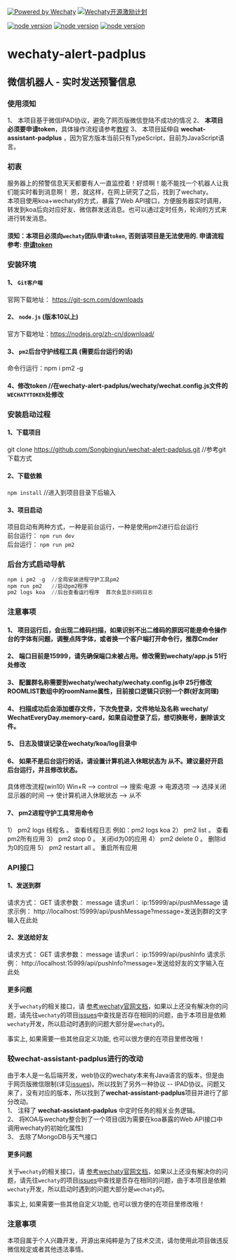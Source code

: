 [![Powered by Wechaty](https://img.shields.io/badge/Powered%20By-Wechaty-green.svg)](https://github.com/chatie/wechaty)
[![Wechaty开源激励计划](https://img.shields.io/badge/Wechaty-开源激励计划-green.svg)](https://github.com/juzibot/Welcome/wiki/Everything-about-Wechaty)


[![node version](https://img.shields.io/badge/node-%3E%3D10-blue.svg)](http://nodejs.cn/download/)
[![node version](https://img.shields.io/badge/wechaty-%3E%3D0.38.4-blue.svg)](https://github.com/Chatie/wechaty)
[![node version](https://img.shields.io/badge/wechaty--puppet--padplus-%3E%3D0.6.2-green)](https://github.com/wechaty/wechaty-puppet-padplus)


# wechaty-alert-padplus
## 微信机器人 - 实时发送预警信息 ##
### 使用须知
1、 本项目基于微信IPAD协议，避免了网页版微信登陆不成功的情况
2、 **本项目必须要申请token**，具体操作流程请参考[教程](https://github.com/juzibot/Welcome/wiki/Everything-about-Wechaty#1Token-%E7%9A%84%E5%8A%9F%E8%83%BD%E5%92%8C%E7%94%B3%E8%AF%B7)
3、 本项目延伸自 **wechat-assistant-padplus** ，因为官方版本当前只有TypeScript，目前为JavaScript语言。

### 初衷
  服务器上的预警信息天天都要有人一直监控着！好烦啊！能不能找一个机器人让我们能实时看到消息啊！
恩，就这样，在网上研究了之后，找到了wechaty。  
本项目使用koa+wechaty的方式，暴露了Web API接口，方便服务器实时调用，转发到koa后向对应好友、微信群发送消息。也可以通过定时任务，轮询的方式来进行转发消息。

#### 须知：**本项目必须向`wechaty`团队申请`token`, 否则该项目是无法使用的.** 申请流程参考: [申请token](https://github.com/juzibot/Welcome/wiki/Everything-about-Wechaty#1Token-的功能和申请)

### 安装环境  
 #### 1、 `Git客户端`      
官网下载地址： https://git-scm.com/downloads  
 #### 2、 `node.js`  (版本10以上)  
官方下载地址：https://nodejs.org/zh-cn/download/  
 #### 3、 `pm2`后台守护线程工具 (需要后台运行的话)     
命令行运行：npm i pm2 -g  
 #### 4、修改token  //在wechaty-alert-padplus/wechaty/wechat.config.js文件的`WECHATYTOKEN`处修改
 
### 安装启动过程  
#### 1、下载项目  
git clone https://github.com/Songbingjun/wechat-alert-padplus.git  //参考git下载方式  

#### 2、下载依赖  
`npm install`  //进入到项目目录下后输入   

#### 3、项目启动
项目启动有两种方式，一种是前台运行，一种是使用pm2进行后台运行   
前台运行： `npm run dev`  
后台运行： `npm run pm2`  

### 后台方式启动导航  
```powershell
npm i pm2 -g  //全局安装进程守护工具pm2
npm run pm2   //启动pm2程序
pm2 logs koa  //后台查看运行程序  首次会显示扫码日志
```

### 注意事项
#### 1、 项目运行后，会出现二维码扫描，如果识别不出二维码的原因可能是命令操作台的字体有问题，调整点阵字体，或者换一个客户端打开命令行，推荐Cmder  
#### 2、 端口目前是15999，请先确保端口未被占用。修改需到wechaty/app.js  51行处修改  
#### 3、	配置群名称需要到wechaty/wechaty/wechaty.config.js中 25行修改ROOMLIST数组中的roomName属性，目前接口逻辑只识别一个群(好友同理)
#### 4、	扫描成功后会添加缓存文件，下次免登录，文件地址及名称 wechaty/ WechatEveryDay.memory-card，如果自动登录了后，想切换账号，删除该文件。
#### 5、	日志及错误记录在wechaty/koa/log目录中
#### 6、	如果不是后台运行的话，请设置计算机进入休眠状态为 从不。建议最好开启后台运行，并且修改状态。  
具体修改流程(win10)  Win+R –> control –> 搜索:电源  -> 电源选项 –> 选择关闭显示器的时间 –> 使计算机进入休眠状态 –> 从不
#### 7、	pm2进程守护工具常用命令   
1）	pm2 logs 线程名 。  查看线程日志  例如：pm2 logs koa
2）	pm2 list 。 查看pm2所有应用
3）	pm2 stop 0 。 关闭id为0的应用
4）	pm2 delete 0 。 删除id为0的应用
5）	pm2 restart all 。 重启所有应用

### API接口
#### 1、发送到群
  请求方式： GET
	请求参数： message
	请求url：  ip:15999/api/pushMessage
	请求示例：
http://localhost:15999/api/pushMessage?message=发送到群的文字输入在此处

#### 2、发送给好友
  请求方式： GET
	请求参数： message
	请求url：  ip:15999/api/pushInfo
	请求示例：
http://localhost:15999/api/pushInfo?message=发送给好友的文字输入在此处

#### 更多问题

关于`wechaty`的相关接口，请
[参考wechaty官网文档](https://wechaty.js.org/v/zh/)，如果以上还没有解决你的问题，请先往`wechaty`的项目[issues](https://github.com/Chatie/wechaty/issues)中查找是否存在相同的问题，由于本项目是依赖`wechaty`开发，所以启动时遇到的问题大部分是`wechaty`的。

事实上, 如果需要一些其他自定义功能, 也可以很方便的在项目里修改哦！

### 较**wechat-assistant-padplus**进行的改动
  由于本人是一名后端开发，web协议的wechaty本来有Java语言的版本，但是由于网页版微信限制(详见[issues](https://github.com/wechaty/wechaty/issues/603))。所以找到了另外一种协议 -- IPAD协议。问题又来了，没有对应的版本，所以找到了**wechat-assistant-padplus**项目并进行了部分改动。  
  1、 注释了 **wechat-assistant-padplus** 中定时任务的相关业务逻辑。  
  2、 将KOA与wechaty整合到了一个项目(因为需要在koa暴露的Web API接口中调用wechaty的初始化属性)  
  3、 去除了MongoDB与天气接口

#### 更多问题
关于`wechaty`的相关接口，请
[参考wechaty官网文档](https://wechaty.js.org/v/zh/)，如果以上还没有解决你的问题，请先往`wechaty`的项目[issues](https://github.com/Chatie/wechaty/issues)中查找是否存在相同的问题，由于本项目是依赖`wechaty`开发，所以启动时遇到的问题大部分是`wechaty`的。

事实上, 如果需要一些其他自定义功能, 也可以很方便的在项目里修改哦！

  
 
### 注意事项
本项目属于个人兴趣开发，开源出来纯粹是为了技术交流，请勿使用此项目做违反微信规定或者其他违法事情。
